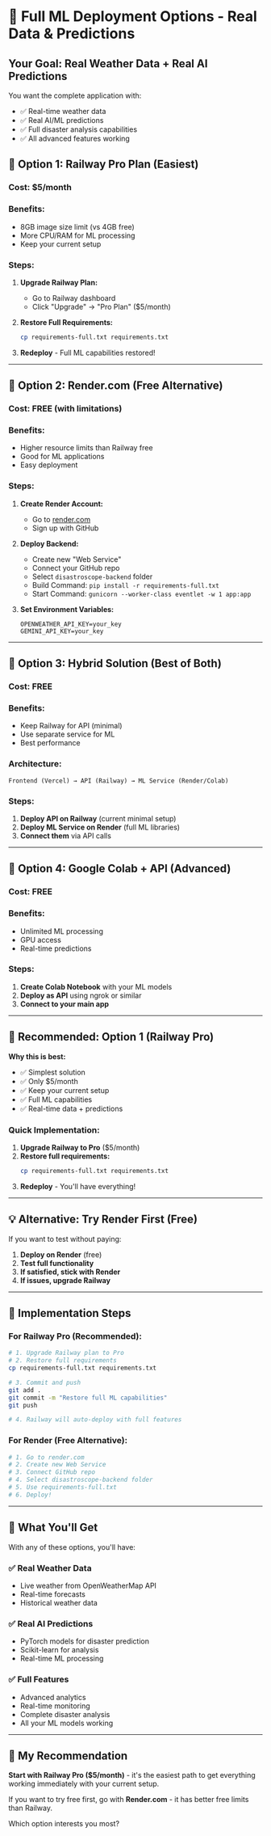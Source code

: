 # 🚀 Full ML Deployment Options - Real Data & Predictions

## Your Goal: Real Weather Data + Real AI Predictions

You want the complete application with:
- ✅ Real-time weather data
- ✅ Real AI/ML predictions  
- ✅ Full disaster analysis capabilities
- ✅ All advanced features working

## 🎯 **Option 1: Railway Pro Plan (Easiest)**

### Cost: $5/month
### Benefits:
- 8GB image size limit (vs 4GB free)
- More CPU/RAM for ML processing
- Keep your current setup

### Steps:
1. **Upgrade Railway Plan:**
   - Go to Railway dashboard
   - Click "Upgrade" → "Pro Plan" ($5/month)
   
2. **Restore Full Requirements:**
   ```bash
   cp requirements-full.txt requirements.txt
   ```
   
3. **Redeploy** - Full ML capabilities restored!

---

## 🎯 **Option 2: Render.com (Free Alternative)**

### Cost: FREE (with limitations)
### Benefits:
- Higher resource limits than Railway free
- Good for ML applications
- Easy deployment

### Steps:
1. **Create Render Account:**
   - Go to [render.com](https://render.com)
   - Sign up with GitHub
   
2. **Deploy Backend:**
   - Create new "Web Service"
   - Connect your GitHub repo
   - Select `disastroscope-backend` folder
   - Build Command: `pip install -r requirements-full.txt`
   - Start Command: `gunicorn --worker-class eventlet -w 1 app:app`
   
3. **Set Environment Variables:**
   ```
   OPENWEATHER_API_KEY=your_key
   GEMINI_API_KEY=your_key
   ```

---

## 🎯 **Option 3: Hybrid Solution (Best of Both)**

### Cost: FREE
### Benefits:
- Keep Railway for API (minimal)
- Use separate service for ML
- Best performance

### Architecture:
```
Frontend (Vercel) → API (Railway) → ML Service (Render/Colab)
```

### Steps:
1. **Deploy API on Railway** (current minimal setup)
2. **Deploy ML Service on Render** (full ML libraries)
3. **Connect them** via API calls

---

## 🎯 **Option 4: Google Colab + API (Advanced)**

### Cost: FREE
### Benefits:
- Unlimited ML processing
- GPU access
- Real-time predictions

### Steps:
1. **Create Colab Notebook** with your ML models
2. **Deploy as API** using ngrok or similar
3. **Connect to your main app**

---

## 🚀 **Recommended: Option 1 (Railway Pro)**

**Why this is best:**
- ✅ Simplest solution
- ✅ Only $5/month
- ✅ Keep your current setup
- ✅ Full ML capabilities
- ✅ Real-time data + predictions

### Quick Implementation:

1. **Upgrade Railway to Pro** ($5/month)
2. **Restore full requirements:**
   ```bash
   cp requirements-full.txt requirements.txt
   ```
3. **Redeploy** - You'll have everything!

---

## 💡 **Alternative: Try Render First (Free)**

If you want to test without paying:

1. **Deploy on Render** (free)
2. **Test full functionality**
3. **If satisfied, stick with Render**
4. **If issues, upgrade Railway**

---

## 🔧 **Implementation Steps**

### For Railway Pro (Recommended):
```bash
# 1. Upgrade Railway plan to Pro
# 2. Restore full requirements
cp requirements-full.txt requirements.txt

# 3. Commit and push
git add .
git commit -m "Restore full ML capabilities"
git push

# 4. Railway will auto-deploy with full features
```

### For Render (Free Alternative):
```bash
# 1. Go to render.com
# 2. Create new Web Service
# 3. Connect GitHub repo
# 4. Select disastroscope-backend folder
# 5. Use requirements-full.txt
# 6. Deploy!
```

---

## 🎯 **What You'll Get**

With any of these options, you'll have:

### ✅ Real Weather Data
- Live weather from OpenWeatherMap API
- Real-time forecasts
- Historical weather data

### ✅ Real AI Predictions
- PyTorch models for disaster prediction
- Scikit-learn for analysis
- Real-time ML processing

### ✅ Full Features
- Advanced analytics
- Real-time monitoring
- Complete disaster analysis
- All your ML models working

---

## 🚀 **My Recommendation**

**Start with Railway Pro ($5/month)** - it's the easiest path to get everything working immediately with your current setup.

If you want to try free first, go with **Render.com** - it has better free limits than Railway.

Which option interests you most?
